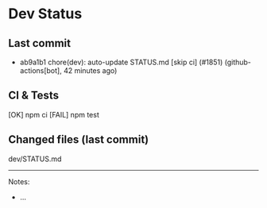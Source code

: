 # Dev Status

## Last commit
- ab9a1b1 chore(dev): auto-update STATUS.md [skip ci] (#1851) (github-actions[bot], 42 minutes ago)
## CI & Tests
[OK] npm ci
[FAIL] npm test

## Changed files (last commit)
dev/STATUS.md

---
Notes:
- ...
